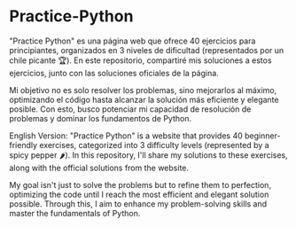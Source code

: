 # Practice-Python
"Practice Python" es una página web que ofrece 40 ejercicios para principiantes, organizados en 3 niveles de dificultad (representados por un chile picante 🏆). En este repositorio, compartiré mis soluciones a estos ejercicios, junto con las soluciones oficiales de la página.

Mi objetivo no es solo resolver los problemas, sino mejorarlos al máximo, optimizando el código hasta alcanzar la solución más eficiente y elegante posible. Con esto, busco potenciar mi capacidad de resolución de problemas y dominar los fundamentos de Python.

English Version:
"Practice Python" is a website that provides 40 beginner-friendly exercises, categorized into 3 difficulty levels (represented by a spicy pepper 🌶️). In this repository, I'll share my solutions to these exercises, along with the official solutions from the website.

My goal isn't just to solve the problems but to refine them to perfection, optimizing the code until I reach the most efficient and elegant solution possible. Through this, I aim to enhance my problem-solving skills and master the fundamentals of Python.
